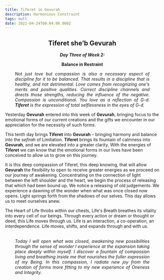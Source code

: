 ```yaml
---
title: Tiferet in Gevurah
description: Harmonious Constraint
tags: null
date: 2022-04-24T00:04:00.000Z
---
```


<div style="font-weight: bold; text-align:center">
<h2>Tiferet she’b Gevurah</h2>
<i>Day Three of Week 2:</i>
<p> Balance in Restraint</p>

</div>
<div style="text-align: justify; margin-left: 2rem; margin-right: 2rem; font-style:italic">
<p>
Not just love but compassion is also a necessary aspect of discipline for it to be balanced. That results in a discipline that is healthy, and not detrimental. Love comes from recognizing one's merits and positive qualities. Correct discipline channels and directs those strengths, reducing the influence of the negative. Compassion is unconditional.  You love as a reflection of G-d. <b>Tiferet</b> is the expression of total selflessness in the eyes of G-d. 
</p>
</div>

Yesterday **Gevurah** entered into this week of **Gevurah**, bringing focus to the emotional forms of our current creations and the gifts we encounter in our appreciation for the necessity of such forms.

This tenth day brings **Tiferet** into **Gevurah** – bringing harmony and balance into the _sefirah_ of Limitation. **Tiferet** brings its fountain of calmness into **Gevurah**, and we are elevated into a greater clarity. With the energies of **Tiferet** we can know that the emotional forms in our lives have been conceived to allow us to grow on this journey.

It is this deep compassion of Tiferet, this deep knowing, that will allow **Gevurah** the flexibility to open to receive greater energies as we proceed on our journey of awakening. Concentrating on the connection of light between the left shoulder and the heart, we begin the process of releasing that which had been bound up. We notice a releasing of old judgements. We experience a dawning of the wonder when what was once closed now opens. Light springs forth from the shadows of our selves. This day allows us to meet ourselves anew.

The Heart of Life throbs within our chests, Life's Breath breathes its vitality into every cell of our beings. Through every action or dream or thought or deed, this Life moves through us. Life is an interaction, a co-operation, an interdependence. Life moves, shifts, and expands through and with us.

<p style="font-style: italic; margin: 2rem; text-align: justify">
Today I will open what was closed, awakening new possibilities through the sense of wonder I experience at the expansion taking place deeply within myself. I discover a fountain of compassion living and breathing inside me that nourishes the fuller expression of my Being. In this compassion, I radiate new joy from the creation of forms more fitting to my new experience of Oneness and Integrity.
</p>
